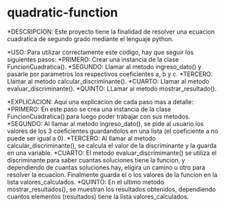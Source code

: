 # quadratic-function
*DESCRIPCION: Este proyecto tiene la finalidad de resolver una ecuacion cuadratica de segundo grado mediante el lenguaje python. 

*USO: Para utilizar correctamente este codigo, hay que seguir los siguientes pasos:
    *PRIMERO: Crear una instancia de la clase FuncionCuadratica().
    *SEGUNDO: Llamar al metodo ingreso_dato() y pasarle por parametros los respectivos coeficientes a, b y c.
    *TERCERO: Llamar al metodo calcular_discriminante().
    *CUARTO: Llamar al metodo evaluar_discriminante().
    *QUINTO: LLamar al metodo mostrar_resultado().

*EXPLICACION: Aqui una explicacion de cada paso mas a detalle:
    *PRIMERO: En este paso se crea una instancia de la clase FuncionCuadratica() para luego poder trabajar con sus metodos.
    *SEGUNDO: Al llamar al metodo ingreso_dato(), se pide al usuario los valores de los 3 coeficientes guardandolos en una lista (el coeficiente a no puede ser igual a 0).
    *TERCERO: Al llamar al metodo calcular_discriminante(), se calcula el valor de la discriminante y la guarda en una variable.
    *CUARTO: El metodo evaluar_discrimimante() se utiliza el discriminante para saber cuantas soluciones tiene la funcion, y dependiendo de cuantas soluciones hay, eligira un camino u otro para resolver la ecuacion. Finalmente guarda el o los valores de la funcion en la lista valores_calculados.
    *QUINTO: En el ultimo metodo mostrar_resultados(), se muestran los resultados obtenidos, dependiendo cuantos elementos (resultados) tiene la lista valores_calculados. 
